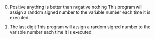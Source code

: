 0. Positive anything is better than negative nothing
This program will assign a random signed number to the variable number each time
 it is executed.

1. The last digit
This program will assign a random signed number to the variable number each time 
it is executed
